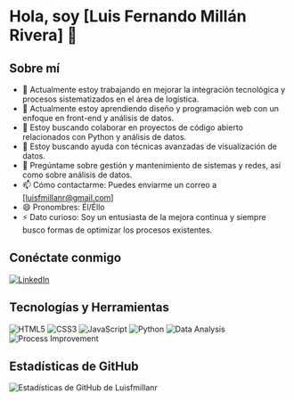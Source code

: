 # Hola, soy [Luis Fernando Millán Rivera] 👋

## Sobre mí

- 🔭 Actualmente estoy trabajando en mejorar la integración tecnológica y procesos sistematizados en el área de logística.
- 🌱 Actualmente estoy aprendiendo diseño y programación web con un enfoque en front-end y análisis de datos.
- 👯 Estoy buscando colaborar en proyectos de código abierto relacionados con Python y análisis de datos.
- 🤔 Estoy buscando ayuda con técnicas avanzadas de visualización de datos.
- 💬 Pregúntame sobre gestión y mantenimiento de sistemas y redes, así como sobre análisis de datos.
- 📫 Cómo contactarme: Puedes enviarme un correo a [luisfmillanr@gmail.com]
- 😄 Pronombres: Él/Éllo
- ⚡ Dato curioso: Soy un entusiasta de la mejora continua y siempre busco formas de optimizar los procesos existentes.

## Conéctate conmigo

[![LinkedIn](https://img.shields.io/badge/LinkedIn-Luis%20Fernando%20Millán%20Rivera-blue?style=flat&logo=linkedin)](https://www.linkedin.com/in/fernando-dataanaliyst/)

## Tecnologías y Herramientas

![HTML5](https://img.shields.io/badge/-HTML5-E34F26?style=flat&logo=HTML5&logoColor=white)
![CSS3](https://img.shields.io/badge/-CSS3-1572B6?style=flat&logo=CSS3&logoColor=white)
![JavaScript](https://img.shields.io/badge/-JavaScript-F7DF1E?style=flat&logo=javascript&logoColor=black)
![Python](https://img.shields.io/badge/-Python-3776AB?style=flat&logo=Python&logoColor=white)
![Data Analysis](https://img.shields.io/badge/-Data%20Analysis-1f425f?style=flat)
![Process Improvement](https://img.shields.io/badge/-Process%20Improvement-blue?style=flat)

## Estadísticas de GitHub

![Estadísticas de GitHub de Luisfmillanr](https://github-readme-stats.vercel.app/api?username=Luisfmillanr&show_icons=true)
